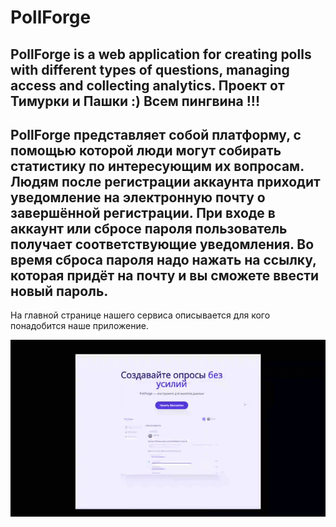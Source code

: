 # PollForge
PollForge is a web application for creating polls with different types of questions, managing access and collecting analytics.
Проект от Тимурки и Пашки :) 
Всем пингвина !!!
---
PollForge представляет собой платформу, с помощью которой люди могут собирать статистику по интересующим их вопросам. 
Людям после регистрации аккаунта приходит уведомление на электронную почту о завершённой регистрации. 
При входе в аккаунт или сбросе пароля пользователь получает соответствующие уведомления. Во время сброса пароля надо нажать на ссылку, которая придёт на почту и вы сможете ввести новый пароль.
---
На главной странице нашего сервиса описывается для кого понадобится наше приложение.
<div style="text-align: center;">
  <img src="https://github.com/DurkaVerder/PollForge/blob/c8ffec1c0e476b7a6a6cd0f293e4c6586c9e2ce2/gifs/Main_Page.gif" alt="Главная страница" style="max-width: 100%; height: auto;">
</div>
